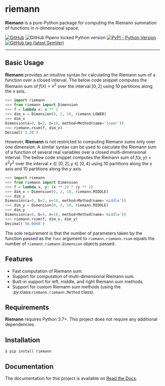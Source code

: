 # riemann

**Riemann** is a pure-Python package for computing the Riemann summation of functions in
$n$-dimensional space.

[![GitHub](https://img.shields.io/github/license/JacobLee23/riemann)](https://github.com/JacobLee23/riemann/blob/master/LICENSE)
![GitHub Pipenv locked Python version](https://img.shields.io/github/pipenv/locked/python-version/JacobLee23/riemann)
[![PyPI - Python Version](https://img.shields.io/pypi/pyversions/riemann)](https://pypi.org/project/riemann)
[![GitHub tag (latest SemVer)](https://img.shields.io/github/v/tag/Jacoblee23/riemann)](https://github.com/JacobLee23/riemann/tags)

***

## Basic Usage

**Riemann** provides an intuitive syntax for calculating the Riemann sum of a function over a closed interval. The below code snippet computes the Riemann sum of $f(x) = x^{2}$ over the interval $[0, 2]$ using 10 partitions along the $x$ axis.

```python
>>> import riemann
>>> from riemann import Dimension
>>> f = lambda x: x ** 2
>>> dim_x = Dimension(0, 2, 10, riemann.LOWER)
>>> dim_x
Dimension(a=0, b=2, n=10, method=Method(name='lower'))
>>> riemann.rsum(f, dim_x)
Decimal('2.28')
```

However, **Riemann** is not restricted to computing Riemann sums only over one dimension. A similar syntax can be used to calculate the Riemann sum of a function of several real variables over a closed multi-dimensional interval. The below code snippet computes the Riemann sum of $f(x, y) = x^{2} y^{2}$ over the interval $x \in [0, 2], y \in [0, 4]$ using 10 partitions along the $x$ axis and 10 partitions along the $y$ axis.

```python
>>> import riemann
>>> from riemann import Dimension
>>> f = lambda x, y: (x ** 2) * (y ** 2)
>>> dim_x = Dimension(0, 2, 10, riemann.MIDDLE)
>>> dim_x
Dimension(a=0, b=2, n=10, method=Method(name='middle'))
>>> dim_y = Dimension(0, 4, 10, riemann.MIDDLE)
>>> dim_y
Dimension(a=0, b=4, n=10, method=Method(name='middle'))
>>> riemann.rsum(f, dim_x, dim_y)
Decimal('56.6048')
```

The sole requirement is that the number of parameters taken by the function passed as the `func` argument to `riemann.riemann.rsum` equals the number of `riemann.riemann.Dimension` objects passed.

## Features

- Fast computation of Riemann sum.
- Support for computation of multi-dimensional Riemann sum.
- Built-in support for left, middle, and right Riemann sum methods.
- Support for custom Riemann sum methods (using the :py:class:`riemann.riemann.Method` class).

## Requirements

**Riemann** requires Python 3.7+. This project does not require any additional dependencies.

## Installation

```console
$ pip install riemann
```

## Documentation

The documentation for this project is available on [Read the Docs](https://riemann-py.readthedocs.io/en/latest).
